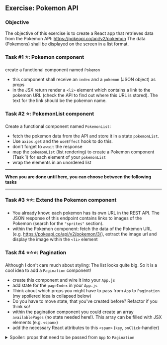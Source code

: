 ## Exercise: Pokemon API

### Objective
The objective of this exercise is to create a React app that retrieves data from the Pokemon API: https://pokeapi.co/api/v2/pokemon
The data (Pokemons) shall be displayed on the screen in a list format.

### Task #1 ⭐: Pokemon component 
create a functional component named `Pokemon`
- this component shall receive an `index` and a `pokemon` (JSON object) as props
- in the JSX return render a `<li>` element which contains a link to the pokemon URL (check the API to find out where this URL is stored). The text for the link should be the pokemon name.

### Task #2 ⭐: PokemonList component
Create a functional component named `PokemonList`:
- fetch the pokemon data from the API and store it in a state `pokemonList`. 
- Use `axios.get` and the `useEffect` hook to do this.
- don't forget to `await` the response
- map the `pokemonList` (list rendering) to create a Pokemon component (Task 1) for each element of your `pokemonList`
- wrap the elements in an unordered list

---

**When you are done until here, you can choose between the following tasks**

---

### Task #3 ⭐⭐: Extend the Pokemon component
- You already know: each pokemon has its own URL in the REST API. The JSON response of this endpoint contains links to images of the Pokemon (search for the `"sprites"` section).
- within the Pokemon component: fetch the data of the Pokemon URL (e.g. https://pokeapi.co/api/v2/pokemon/3/), extract the image url and display the image within the `<li>` element

### Task #4 ⭐⭐⭐: Pagination
Although I don't care much about styling: The list looks quite big. So it is a cool idea to add a `Pagination` component!
- create this component and wire it into your `App.js`
- add state for the `pageIndex` in your `App.js`
- Think about which props you might have to pass from `App` to `Pagination` (my spoilered idea is collapsed below)
- Do you have to move state, that you've created before? Refactor if you think so!
- within the pagination component you could create an array `availablePages` (no state needed here!). This array can be filled with JSX elements (e.g. `<span>`)
- add the necessary React attributes to this `<span>` (`key`, `onClick`-handler)

<details>
<summary>Spoiler: props that need to be passed from <code>App</code> to <code>Pagination</code>
</summary>
<ul>
<li>pageIndex</li>
<li>numberOfPokemons</li>
<li>setPageIndex (callback method)</li>
</ul>
</details>
